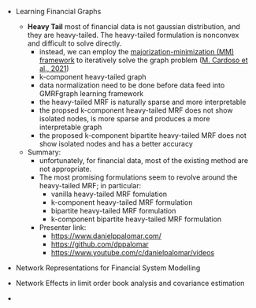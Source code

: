 * Learning Financial Graphs
  * **Heavy Tail** most of financial data is not gaussian distribution, and they are heavy-tailed. The heavy-tailed formulation is nonconvex and difficult to solve directly.
    * instead, we can employ the [majorization-minimization (MM) framework](https://palomar.home.ece.ust.hk/papers/2017/SunBabuPalomar-TSP2017%20-%20MM.pdf) to iteratively solve the graph problem ([M. Cardoso et al., 2021](https://palomar.home.ece.ust.hk/papers/2022/CardosoYingPalomar-ElsevierBook2022.pdf))
    * k-component heavy-tailed graph
    * data normalization need to be done before data feed into GMRFgraph learning framework
    * the heavy-tailed MRF is naturally sparse and more interpretable 
    * the propsed k-component heavy-tailed MRF does not show isolated nodes, is more sparse and produces a more interpretable graph
    * the proposed k-component bipartite heavy-tailed MRF does not show isolated nodes and has a better accuracy
  * Summary:
    * unfortunately, for financial data, most of the existing method are not appropriate. 
    * The most promising formulations seem to revolve around the heavy-tailed MRF; in particular:
      * vanilla heavy-tailed MRF fomulation
      * k-component heavy-tailed MRF formulation
      * bipartite heavy-tailed MRF formulation
      * k-component bipartite heavy-tailed MRF formulation   
    * Presenter link:
      * https://www.danielppalomar.com/
      * https://github.com/dppalomar
      * https://www.youtube.com/c/danielpalomar/videos     

* Network Representations for Financial System Modelling
* Network Effects in limit order book analysis and covariance estimation
* 
